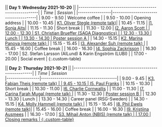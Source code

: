 || **Day 1: Wednesday 2021-10-20**                       ||
|---------------------------------------------------------|
| *Time*          | *Session*                             |
|-----------------|---------------------------------------|
| 9.00  -  9.50   | Welcome coffee                        |
| 9.50  - 10.00   | Opening address                       |
| 10.00 - 10.45   | <a data-toggle="modal" href="#oliver-stegle" class="plink">K1.   Oliver Stegle (remote talk)</a>|
| 10.45 - 11.15   | <a data-toggle="modal" href="#sonja-aits" class="plink">I1.   Sonja Aits</a>|
| 11.15 - 11.30   | Short break                           |
| 11.30 - 12.00   | <a data-toggle="modal" href="#aaron-scott" class="plink">I2.   Aaron Scott                |
| 12.00 - 12.30   | <a data-toggle="modal" href="#christian-brueffer" class="plink">S1.   Christian Brueffer (SAGA Diagnostics) |
| 12.30 - 13.30   | Lunch                                 |
| 13.30 - 14.30   | <a data-toggle="modal" href="#postersa" class="plink">Poster session A </a>                |
| 14.30 - 15.15   | <a data-toggle="modal" href="#marina-panova" class="plink">K2.   Marina Panova (remote talk) </a> |
| 15.15 - 15.45   | <a data-toggle="modal" href="#alexander-suh" class="plink">I3.   Alexander Suh (remote talk) </a> |
| 15.45 - 16.00   | Coffee break                          |
| 16.00 - 16.30   | <a data-toggle="modal" href="#sophia-zackrisson" class="plink">I4.   Sophia Zackrisson</a> |
| 16.30 - 17.00   | S2.   Stefan Larsson (AILund) & Karin Engström (LUBI)                 |
| 17.00 - 20.00   | Social event                          |
{:.custom-table}


|| **Day 2: Thursday 2021-10-21**                        ||
|---------------------------------------------------------|
| *Time*          | *Session*                             
|-----------------|---------------------------------------|
|  9.00 -  9.45   | <a data-toggle="modal" href="#fabian-theis" class="plink">K3.   Fabian Theis (remote talk)   |
|  9.45 - 10.15   | <a data-toggle="modal" href="#paul-franks" class="plink">I5.   Paul Franks</a> |
| 10.15 - 10.30   | Short break                           |
| 10.30 - 11.00   | <a data-toggle="modal" href="#charlie-cornwallis" class="plink">I6.   Charlie Cornwallis</a> |
| 11.00 - 11.30   | <a data-toggle="modal" href="#carina-farah-mugal" class="plink">I7.   Carina Farah Mugal (remote talk) </a> |
| 11.30 - 12.30   | <a data-toggle="modal" href="#postersb" class="plink">Poster session B </a>                 |
| 12.30 - 13.30   | Lunch                                 |
| 13.30 - 14.30   | Career panel (RSG-Sweden)             |
| 14.30 - 15.15   | <a data-toggle="modal" href="#molly-hammell" class="plink">K4.   Molly Hammell  (remote talk) </a> |
| 15.15 - 15.45   | <a data-toggle="modal" href="#phil-ewels" class="plink">I8. Phil Ewels (remote talk)</a>|
| 15.45 - 16.00   | Coffee break                          |
| 16.00 - 16.30   | <a data-toggle="modal" href="#kristiina-ausmees" class="plink">I9.   Kristiina Ausmees</a> |
| 16.30 - 17.00   | <a data-toggle="modal" href="#mihail-anton" class="plink">S3.   Mihail Anton (NBIS) (remote talk)                         |
| 17.00           | Closing remarks                       |
{:.custom-table}
